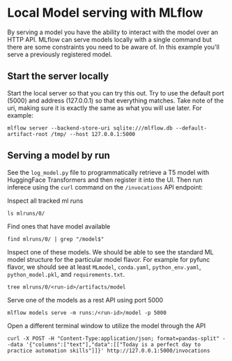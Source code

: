 # Local Model serving with MLflow

By serving a model you have the ability to interact with the model over an HTTP API. MLflow can serve models locally with a single command but there are some constraints you need to be aware of. In this example you'll serve a previously registered model.

## Start the server locally

Start the local server so that you can try this out. Try to use the default port (5000) and address (127.0.0.1) so that everything matches. Take note of the uri, making sure it is exactly the same as what you will use later. For example:

```
mlflow server --backend-store-uri sqlite:///mlflow.db --default-artifact-root /tmp/ --host 127.0.0.1:5000
```


## Serving a model by run

See the `log_model.py` file to programmatically retrieve a T5 model with HuggingFace Transformers and then register it into the UI. Then run inferece using the `curl` command on the `/invocations` API endpoint:

Inspect all tracked ml runs
```
ls mlruns/0/
```
Find ones that have model available
```
find mlruns/0/ | grep "/model$"
```
Inspect one of these models. We should be able to see the standard ML model structure for the particular model flavor. For example for pyfunc flavor, we should see at least `MLmodel`, `conda.yaml`, `python_env.yaml`, `python_model.pkl`, and `requirements.txt`. 
```
tree mlruns/0/<run-id>/artifacts/model
```
Serve one of the models as a rest API using port 5000
```
mlflow models serve -m runs:/<run-id>/model -p 5000
```
Open a different terminal window to utilize the model through the API
```
curl -X POST -H "Content-Type:application/json; format=pandas-split" --data '{"columns":["text"],"data":[["Today is a perfect day to practice automation skills"]]}' http://127.0.0.1:5000/invocations
```




